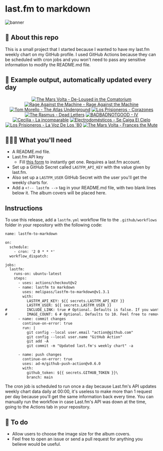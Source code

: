 # last.fm to markdown

![banner](banner.png)

## 🤖 About this repo
This is a small project that I started because I wanted to have my last.fm weekly chart on my GitHub profile. I used GitHub Actions because they can be scheduled with cron jobs and you won't need to pass any sensitive information to modify the README.md file.

## 🎵 Example output, automatically updated every day
<!-- lastfm -->
<p align="center"><a href="https://www.last.fm/music/The+Mars+Volta/De-Loused+in+the+Comatorium"><img src="https://lastfm.freetls.fastly.net/i/u/64s/bd757ae20efd45dfb68d8303646afa7d.png" title="The Mars Volta - De-Loused in the Comatorium"></a> <a href="https://www.last.fm/music/Rage+Against+the+Machine/Rage+Against+the+Machine"><img src="https://lastfm.freetls.fastly.net/i/u/64s/8f25a0a061254740c74a40a4e16337d6.png" title="Rage Against the Machine - Rage Against the Machine"></a> <a href="https://www.last.fm/music/Tom+Morello/The+Atlas+Underground"><img src="https://lastfm.freetls.fastly.net/i/u/64s/1ab27a795b7deb100e55de3255742d1e.png" title="Tom Morello - The Atlas Underground"></a> <a href="https://www.last.fm/music/Los+Prisioneros/Corazones"><img src="https://lastfm.freetls.fastly.net/i/u/64s/221fdf7c137879cdca2a79a375d254f8.jpg" title="Los Prisioneros - Corazones"></a> <a href="https://www.last.fm/music/The+Rasmus/Dead+Letters"><img src="https://lastfm.freetls.fastly.net/i/u/64s/9f0714a59508d27c0ca151b05fa3cdce.jpg" title="The Rasmus - Dead Letters"></a> <a href="https://www.last.fm/music/BADBADNOTGOOD/IV"><img src="https://lastfm.freetls.fastly.net/i/u/64s/ee6a03301fe2bfc3f5f75645e49a2c5c.jpg" title="BADBADNOTGOOD - IV"></a> <a href="https://www.last.fm/music/Cecilia/La+incomparable"><img src="https://lastfm.freetls.fastly.net/i/u/64s/fbc366b399f547ddb8cadf01b2446d7a.jpg" title="Cecilia - La incomparable"></a> <a href="https://www.last.fm/music/Electrodom%C3%A9sticos/Se+Caiga+El+Cielo"><img src="https://lastfm.freetls.fastly.net/i/u/64s/10d4cc85f1524d679f13ff77201f98b7.jpg" title="Electrodomésticos - Se Caiga El Cielo"></a> <a href="https://www.last.fm/music/Los+Prisioneros/La+Voz+De+Los+%2780"><img src="https://lastfm.freetls.fastly.net/i/u/64s/e5cf291aa555fec382cb7b72844277ca.jpg" title="Los Prisioneros - La Voz De Los '80"></a> <a href="https://www.last.fm/music/The+Mars+Volta/Frances+the+Mute"><img src="https://lastfm.freetls.fastly.net/i/u/64s/b28971e7034d4843c8ddaafd70918af3.jpg" title="The Mars Volta - Frances the Mute"></a> </p>

          
## 👩🏽‍💻 What you'll need
* A README.md file.
* Last.fm API key
  * Fill [this form](https://www.last.fm/api/account/create) to instantly get one. Requires a last.fm account.
* Set up a GitHub Secret called ```LASTFM_API_KEY``` with the value given by last.fm.
* Also set up a ```LASTFM_USER``` GitHub Secret with the user you'll get the weekly charts for.
* Add a ```<!-- lastfm -->``` tag in your README.md file, with two blank lines below it. The album covers will be placed here.

## Instructions
To use this release, add a ```lastfm.yml``` workflow file to the ```.github/workflows``` folder in your repository with the following code:
```diff
name: lastfm-to-markdown

on:
  schedule:
    - cron: '2 0 * * *'
  workflow_dispatch:

jobs:
  lastfm:
    runs-on: ubuntu-latest
    steps:
      - uses: actions/checkout@v2
      - name: lastfm to markdown
        uses: melipass/lastfm-to-markdown@v1.3.1
        with:
          LASTFM_API_KEY: ${{ secrets.LASTFM_API_KEY }}
          LASTFM_USER: ${{ secrets.LASTFM_USER }}
#         INCLUDE_LINK: true # Optional. Defaults is false. If you want to include the link to the album page, set this to true.
#         IMAGE_COUNT: 6 # Optional. Defaults to 10. Feel free to remove this line if you want.
      - name: commit changes
        continue-on-error: true
        run: |
          git config --local user.email "action@github.com"
          git config --local user.name "GitHub Action"
          git add -A
          git commit -m "Updated last.fm's weekly chart" -a

      - name: push changes
        continue-on-error: true
        uses: ad-m/github-push-action@v0.6.0
        with:
          github_token: ${{ secrets.GITHUB_TOKEN }}\
          branch: main
```
The cron job is scheduled to run once a day because Last.fm's API updates weekly chart data daily at 00:00, it's useless to make more than 1 request per day because you'll get the same information back every time. You can manually run the workflow in case Last.fm's API was down at the time, going to the Actions tab in your repository.

## 🚧 To do
* Allow users to choose the image size for the album covers.
* Feel free to open an issue or send a pull request for anything you believe would be useful.
